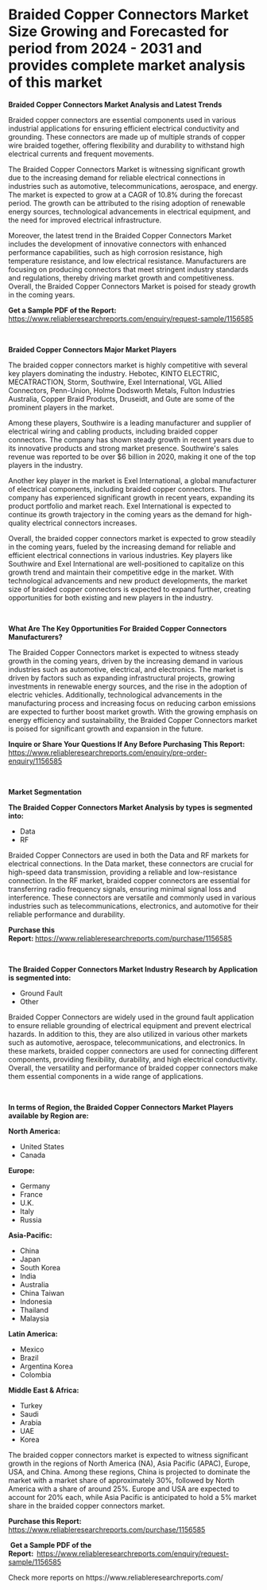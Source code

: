 <p><h1>Braided Copper Connectors Market Size Growing and Forecasted for period from 2024 - 2031 and provides complete market analysis of this market</h1></p><p><strong>Braided Copper Connectors Market Analysis and Latest Trends</strong></p>
<p><p>Braided copper connectors are essential components used in various industrial applications for ensuring efficient electrical conductivity and grounding. These connectors are made up of multiple strands of copper wire braided together, offering flexibility and durability to withstand high electrical currents and frequent movements.</p><p>The Braided Copper Connectors Market is witnessing significant growth due to the increasing demand for reliable electrical connections in industries such as automotive, telecommunications, aerospace, and energy. The market is expected to grow at a CAGR of 10.8% during the forecast period. The growth can be attributed to the rising adoption of renewable energy sources, technological advancements in electrical equipment, and the need for improved electrical infrastructure.</p><p>Moreover, the latest trend in the Braided Copper Connectors Market includes the development of innovative connectors with enhanced performance capabilities, such as high corrosion resistance, high temperature resistance, and low electrical resistance. Manufacturers are focusing on producing connectors that meet stringent industry standards and regulations, thereby driving market growth and competitiveness. Overall, the Braided Copper Connectors Market is poised for steady growth in the coming years.</p></p>
<p><strong>Get a Sample PDF of the Report:&nbsp;</strong> <a href="https://www.reliableresearchreports.com/enquiry/request-sample/1156585">https://www.reliableresearchreports.com/enquiry/request-sample/1156585</a></p>
<p>&nbsp;</p>
<p><strong>Braided Copper Connectors Major Market Players</strong></p>
<p><p>The braided copper connectors market is highly competitive with several key players dominating the industry. Hebotec, KINTO ELECTRIC, MECATRACTION, Storm, Southwire, Exel International, VGL Allied Connectors, Penn-Union, Holme Dodsworth Metals, Fulton Industries Australia, Copper Braid Products, Druseidt, and Gute are some of the prominent players in the market.</p><p>Among these players, Southwire is a leading manufacturer and supplier of electrical wiring and cabling products, including braided copper connectors. The company has shown steady growth in recent years due to its innovative products and strong market presence. Southwire's sales revenue was reported to be over $6 billion in 2020, making it one of the top players in the industry.</p><p>Another key player in the market is Exel International, a global manufacturer of electrical components, including braided copper connectors. The company has experienced significant growth in recent years, expanding its product portfolio and market reach. Exel International is expected to continue its growth trajectory in the coming years as the demand for high-quality electrical connectors increases.</p><p>Overall, the braided copper connectors market is expected to grow steadily in the coming years, fueled by the increasing demand for reliable and efficient electrical connections in various industries. Key players like Southwire and Exel International are well-positioned to capitalize on this growth trend and maintain their competitive edge in the market. With technological advancements and new product developments, the market size of braided copper connectors is expected to expand further, creating opportunities for both existing and new players in the industry.</p></p>
<p>&nbsp;</p>
<p><strong>What Are The Key Opportunities For Braided Copper Connectors Manufacturers?</strong></p>
<p><p>The Braided Copper Connectors market is expected to witness steady growth in the coming years, driven by the increasing demand in various industries such as automotive, electrical, and electronics. The market is driven by factors such as expanding infrastructural projects, growing investments in renewable energy sources, and the rise in the adoption of electric vehicles. Additionally, technological advancements in the manufacturing process and increasing focus on reducing carbon emissions are expected to further boost market growth. With the growing emphasis on energy efficiency and sustainability, the Braided Copper Connectors market is poised for significant growth and expansion in the future.</p></p>
<p><strong>Inquire or Share Your Questions If Any Before Purchasing This Report:</strong> <a href="https://www.reliableresearchreports.com/enquiry/pre-order-enquiry/1156585">https://www.reliableresearchreports.com/enquiry/pre-order-enquiry/1156585</a></p>
<p>&nbsp;</p>
<p><strong>Market Segmentation</strong></p>
<p><strong>The Braided Copper Connectors Market Analysis by types is segmented into:</strong></p>
<p><ul><li>Data</li><li>RF</li></ul></p>
<p><p>Braided Copper Connectors are used in both the Data and RF markets for electrical connections. In the Data market, these connectors are crucial for high-speed data transmission, providing a reliable and low-resistance connection. In the RF market, braided copper connectors are essential for transferring radio frequency signals, ensuring minimal signal loss and interference. These connectors are versatile and commonly used in various industries such as telecommunications, electronics, and automotive for their reliable performance and durability.</p></p>
<p><strong>Purchase this Report:&nbsp;</strong><a href="https://www.reliableresearchreports.com/purchase/1156585">https://www.reliableresearchreports.com/purchase/1156585</a></p>
<p>&nbsp;</p>
<p><strong>The Braided Copper Connectors Market Industry Research by Application is segmented into:</strong></p>
<p><ul><li>Ground Fault</li><li>Other</li></ul></p>
<p><p>Braided Copper Connectors are widely used in the ground fault application to ensure reliable grounding of electrical equipment and prevent electrical hazards. In addition to this, they are also utilized in various other markets such as automotive, aerospace, telecommunications, and electronics. In these markets, braided copper connectors are used for connecting different components, providing flexibility, durability, and high electrical conductivity. Overall, the versatility and performance of braided copper connectors make them essential components in a wide range of applications.</p></p>
<p>&nbsp;</p>
<p><strong>In terms of Region, the Braided Copper Connectors Market Players available by Region are:</strong></p>
<p>
    <p> <strong> North America: </strong>
        <ul>
            <li>United States</li>
            <li>Canada</li>
        </ul>
        </p> 
    <p> <strong> Europe: </strong>
        <ul>
            <li>Germany</li>
            <li>France</li>
            <li>U.K.</li>
            <li>Italy</li>
            <li>Russia</li>
        </ul>
        </p> 
    <p> <strong> Asia-Pacific: </strong>
        <ul>
            <li>China</li>
            <li>Japan</li>
            <li>South Korea</li>
            <li>India</li>
            <li>Australia</li>
            <li>China Taiwan</li>
            <li>Indonesia</li>
            <li>Thailand</li>
            <li>Malaysia</li>
        </ul>
        </p> 
    <p> <strong> Latin America: </strong>
        <ul>
            <li>Mexico</li>
            <li>Brazil</li>
            <li>Argentina Korea</li>
            <li>Colombia</li>
        </ul>
        </p> 
    <p> <strong> Middle East & Africa: </strong>
        <ul>
            <li>Turkey</li>
            <li>Saudi</li>
            <li>Arabia</li>
            <li>UAE</li>
            <li>Korea</li>
        </ul>
    </p>
    </p>
<p><p>The braided copper connectors market is expected to witness significant growth in the regions of North America (NA), Asia Pacific (APAC), Europe, USA, and China. Among these regions, China is projected to dominate the market with a market share of approximately 30%, followed by North America with a share of around 25%. Europe and USA are expected to account for 20% each, while Asia Pacific is anticipated to hold a 5% market share in the braided copper connectors market.</p></p>
<p><strong>Purchase this Report: </strong><a href="https://www.reliableresearchreports.com/purchase/1156585">https://www.reliableresearchreports.com/purchase/1156585</a></p>
<p>&nbsp;<strong>Get a Sample PDF of the Report:&nbsp;&nbsp;</strong><a href="https://www.reliableresearchreports.com/enquiry/request-sample/1156585">https://www.reliableresearchreports.com/enquiry/request-sample/1156585</a></p>
<p><strong></strong></p>
<p>Check more reports on https://www.reliableresearchreports.com/</p>